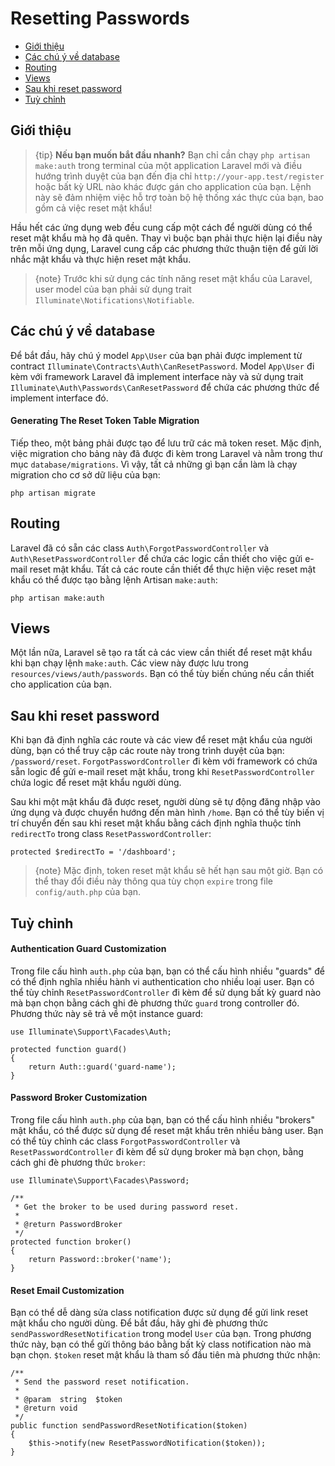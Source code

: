 # Resetting Passwords

- [Giới thiệu](#introduction)
- [Các chú ý về database](#resetting-database)
- [Routing](#resetting-routing)
- [Views](#resetting-views)
- [Sau khi reset password](#after-resetting-passwords)
- [Tuỳ chỉnh](#password-customization)

<a name="introduction"></a>
## Giới thiệu

> {tip} **Nếu bạn muốn bắt đầu nhanh?** Bạn chỉ cần chạy `php artisan make:auth` trong terminal của một application Laravel mới và điều hướng trình duyệt của bạn đến địa chỉ `http://your-app.test/register` hoặc bất kỳ URL nào khác được gán cho application của bạn. Lệnh này sẽ đảm nhiệm việc hỗ trợ toàn bộ hệ thống xác thực của bạn, bao gồm cả việc reset mật khẩu!

Hầu hết các ứng dụng web đều cung cấp một cách để người dùng có thể reset mật khẩu mà họ đã quên. Thay vì buộc bạn phải thực hiện lại điều này trên mỗi ứng dụng, Laravel cung cấp các phương thức thuận tiện để gửi lời nhắc mật khẩu và thực hiện reset mật khẩu.

> {note} Trước khi sử dụng các tính năng reset mật khẩu của Laravel, user model của bạn phải sử dụng trait `Illuminate\Notifications\Notifiable`.

<a name="resetting-database"></a>
## Các chú ý về database

Để bắt đầu, hãy chú ý model `App\User` của bạn phải được implement từ contract `Illuminate\Contracts\Auth\CanResetPassword`. Model `App\User` đi kèm với framework Laravel đã implement interface này và sử dụng trait `Illuminate\Auth\Passwords\CanResetPassword` để chứa các phương thức để implement interface đó.

#### Generating The Reset Token Table Migration

Tiếp theo, một bảng phải được tạo để lưu trữ các mã token reset. Mặc định, việc migration cho bảng này đã được đi kèm trong Laravel và nằm trong thư mục `database/migrations`. Vì vậy, tất cả những gì bạn cần làm là chạy migration cho cơ sở dữ liệu của bạn:

    php artisan migrate

<a name="resetting-routing"></a>
## Routing

Laravel đã có sẵn các class `Auth\ForgotPasswordController` và `Auth\ResetPasswordController` để chứa các logic cần thiết cho việc gửi e-mail reset mật khẩu. Tất cả các route cần thiết để thực hiện việc reset mật khẩu có thể được tạo bằng lệnh Artisan `make:auth`:

    php artisan make:auth

<a name="resetting-views"></a>
## Views

Một lần nữa, Laravel sẽ tạo ra tất cả các view cần thiết để reset mật khẩu khi bạn chạy lệnh `make:auth`. Các view này được lưu trong `resources/views/auth/passwords`. Bạn có thể tùy biến chúng nếu cần thiết cho application của bạn.

<a name="after-resetting-passwords"></a>
## Sau khi reset password

Khi bạn đã định nghĩa các route và các view để reset mật khẩu của người dùng, bạn có thể truy cập các route này trong trình duyệt của bạn: `/password/reset`. `ForgotPasswordController` đi kèm với framework có chứa sẵn logic để gửi e-mail reset mật khẩu, trong khi `ResetPasswordController` chứa logic để reset mật khẩu người dùng.

Sau khi một mật khẩu đã được reset, người dùng sẽ tự động đăng nhập vào ứng dụng và được chuyển hướng đến màn hình `/home`. Bạn có thể tùy biến vị trí chuyển đến sau khi reset mật khẩu bằng cách định nghĩa thuộc tính `redirectTo` trong class `ResetPasswordController`:

    protected $redirectTo = '/dashboard';

> {note} Mặc định, token reset mật khẩu sẽ hết hạn sau một giờ. Bạn có thể thay đổi điều này thông qua tùy chọn `expire` trong file `config/auth.php` của bạn.

<a name="password-customization"></a>
## Tuỳ chỉnh

#### Authentication Guard Customization

Trong file cấu hình `auth.php` của bạn, bạn có thể cấu hình nhiều "guards" để có thể định nghĩa nhiều hành vi authentication cho nhiều loại user. Bạn có thể tùy chỉnh `ResetPasswordController` đi kèm để sử dụng bất kỳ guard nào mà bạn chọn bằng cách ghi đè phương thức `guard` trong controller đó. Phương thức này sẽ trả về một instance guard:

    use Illuminate\Support\Facades\Auth;

    protected function guard()
    {
        return Auth::guard('guard-name');
    }

#### Password Broker Customization

Trong file cấu hình `auth.php` của bạn, bạn có thể cấu hình nhiều "brokers" mật khẩu, có thể được sử dụng để reset mật khẩu trên nhiều bảng user. Bạn có thể tùy chỉnh các class `ForgotPasswordController` và `ResetPasswordController` đi kèm để sử dụng broker mà bạn chọn, bằng cách ghi đè phương thức `broker`:

    use Illuminate\Support\Facades\Password;

    /**
     * Get the broker to be used during password reset.
     *
     * @return PasswordBroker
     */
    protected function broker()
    {
        return Password::broker('name');
    }

#### Reset Email Customization

Bạn có thể dễ dàng sửa class notification được sử dụng để gửi link reset mật khẩu cho người dùng. Để bắt đầu, hãy ghi đè phương thức `sendPasswordResetNotification` trong model `User` của bạn. Trong phương thức này, bạn có thể gửi thông báo bằng bất kỳ class notification nào mà bạn chọn. `$token` reset mật khẩu là tham số đầu tiên mà phương thức nhận:

    /**
     * Send the password reset notification.
     *
     * @param  string  $token
     * @return void
     */
    public function sendPasswordResetNotification($token)
    {
        $this->notify(new ResetPasswordNotification($token));
    }
